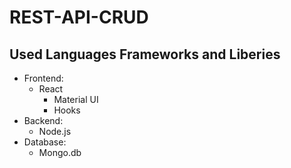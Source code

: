 # REST-API-CRUD
## Used Languages Frameworks and Liberies
- Frontend:
  - React
    - Material UI
    - Hooks
- Backend:
  - Node.js
- Database:
  - Mongo.db
